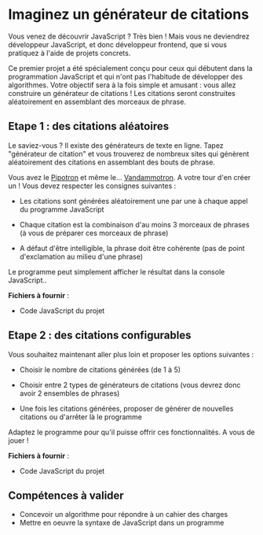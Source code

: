 # Imaginez un générateur de citations

Vous venez de découvrir JavaScript ? Très bien ! Mais vous ne deviendrez développeur JavaScript, et donc développeur frontend, que si vous pratiquez à l'aide de projets concrets.

Ce premier projet a été spécialement conçu pour ceux qui débutent dans la programmation JavaScript et qui n'ont pas l'habitude de développer des algorithmes. Votre objectif sera à la fois simple et amusant : vous allez construire un générateur de citations ! Les citations seront construites aléatoirement en assemblant des morceaux de phrase.

## Etape 1 : des citations aléatoires

Le saviez-vous ? Il existe des générateurs de texte en ligne. Tapez "générateur de citation" et vous trouverez de nombreux sites qui génèrent aléatoirement des citations en assemblant des bouts de phrase.

Vous avez le [Pipotron](http://www.pipotron.free.fr/) et même le... [Vandammotron](http://www.faux-texte.com/jean-claude-3.htm). A votre tour d'en créer un ! Vous devez respecter les consignes suivantes :

* Les citations sont générées aléatoirement une par une à chaque appel du programme JavaScript

* Chaque citation est la combinaison d'au moins 3 morceaux de phrases (à vous de préparer ces morceaux de phrase)

* A défaut d'être intelligible, la phrase doit être cohérente (pas de point d'exclamation au milieu d'une phrase)

Le programme peut simplement afficher le résultat dans la console JavaScript..

**Fichiers à fournir** :

* Code JavaScript du projet

## Etape 2 : des citations configurables

Vous souhaitez maintenant aller plus loin et proposer les options suivantes :

* Choisir le nombre de citations générées (de 1 à 5)

* Choisir entre 2 types de générateurs de citations (vous devrez donc avoir 2 ensembles de phrases)

* Une fois les citations générées, proposer de générer de nouvelles citations ou d'arrêter là le programme

Adaptez le programme pour qu'il puisse offrir ces fonctionnalités. A vous de jouer !

**Fichiers à fournir** :

* Code JavaScript du projet

 

## Compétences à valider

* Concevoir un algorithme pour répondre à un cahier des charges
* Mettre en oeuvre la syntaxe de JavaScript dans un programme
